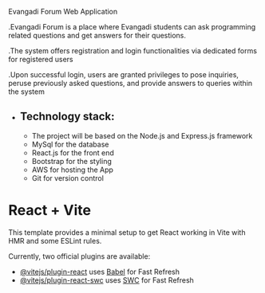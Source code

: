 
Evangadi Forum Web Application

.Evangadi Forum is a place where Evangadi students can ask programming related questions and get answers for their questions.

.The system offers registration and login functionalities via dedicated forms for registered users

.Upon successful login, users are granted privileges to pose inquiries, peruse previously asked questions, and provide answers to queries within the system

- Technology stack:
  -------------------
    - The project will be based on the Node.js and Express.js framework 
    - MySql for the database 
    - React.js for the front end 
    - Bootstrap for the styling
    - AWS for hosting the App 
    - Git for version control


# React + Vite

This template provides a minimal setup to get React working in Vite with HMR and some ESLint rules.

Currently, two official plugins are available:

- [@vitejs/plugin-react](https://github.com/vitejs/vite-plugin-react/blob/main/packages/plugin-react/README.md) uses [Babel](https://babeljs.io/) for Fast Refresh
- [@vitejs/plugin-react-swc](https://github.com/vitejs/vite-plugin-react-swc) uses [SWC](https://swc.rs/) for Fast Refresh
